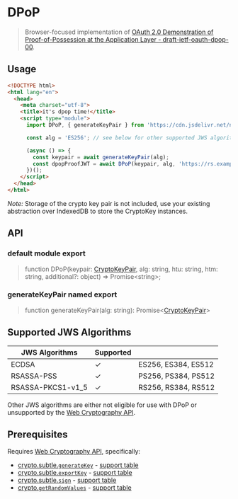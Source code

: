# DPoP

> Browser-focused implementation of
[OAuth 2.0 Demonstration of Proof-of-Possession at the Application Layer - draft-ietf-oauth-dpop-00](https://tools.ietf.org/html/draft-ietf-oauth-dpop-00).

## Usage

```html
<!DOCTYPE html>
<html lang="en">
  <head>
    <meta charset="utf-8">
    <title>it's dpop time!</title>
    <script type="module">
      import DPoP, { generateKeyPair } from 'https://cdn.jsdelivr.net/npm/dpop@^0.5.0';

      const alg = 'ES256'; // see below for other supported JWS algorithms

      (async () => {
        const keypair = await generateKeyPair(alg);
        const dpopProofJWT = await DPoP(keypair, alg, 'https://rs.example.com/resource', 'GET');
      })();
    </script>
  </head>
</html>
```

_Note:_ Storage of the crypto key pair is not included, use your existing abstraction over IndexedDB
to store the CryptoKey instances.

## API

### default module export

> function DPoP(keypair: [CryptoKeyPair](https://developer.mozilla.org/en-US/docs/Web/API/CryptoKeyPair), alg: string, htu: string, htm: string, additional?: object) => Promise&lt;string&gt;;

### generateKeyPair named export

> function generateKeyPair(alg: string): Promise&lt;[CryptoKeyPair](https://developer.mozilla.org/en-US/docs/Web/API/CryptoKeyPair)&gt;


## Supported JWS Algorithms

| JWS Algorithms | Supported ||
| -- | -- | -- |
| ECDSA | ✓ | ES256, ES384, ES512 |
| RSASSA-PSS | ✓ | PS256, PS384, PS512 |
| RSASSA-PKCS1-v1_5 | ✓ | RS256, RS384, RS512 |

Other JWS algorithms are either not eligible for use with DPoP or unsupported by the
[Web Cryptography API](https://www.w3.org/TR/WebCryptoAPI/).


## Prerequisites

Requires [Web Cryptography API](https://www.w3.org/TR/WebCryptoAPI/), specifically:

- [crypto.subtle.`generateKey`](https://developer.mozilla.org/en-US/docs/Web/API/SubtleCrypto/generateKey) - [support table](https://caniuse.com/#feat=mdn-api_subtlecrypto_generatekey)
- [crypto.subtle.`exportKey`](https://developer.mozilla.org/en-US/docs/Web/API/SubtleCrypto/exportKey) - [support table](https://caniuse.com/#feat=mdn-api_subtlecrypto_exportkey)
- [crypto.subtle.`sign`](https://developer.mozilla.org/en-US/docs/Web/API/SubtleCrypto/sign) - [support table](https://caniuse.com/#feat=mdn-api_subtlecrypto_sign)
- [crypto.`getRandomValues`](https://developer.mozilla.org/en-US/docs/Web/API/Crypto/getRandomValues) - [support table](https://caniuse.com/#feat=mdn-api_crypto_getrandomvalues)
